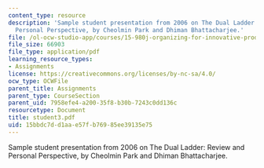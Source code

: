 ```yaml
---
content_type: resource
description: 'Sample student presentation from 2006 on The Dual Ladder: Review and
  Personal Perspective, by Cheolmin Park and Dhiman Bhattacharjee.'
file: /ol-ocw-studio-app/courses/15-980j-organizing-for-innovative-product-development-spring-2007/15bbdc7dd1aae57fb76985ee39135e75_student3.pdf
file_size: 66903
file_type: application/pdf
learning_resource_types:
- Assignments
license: https://creativecommons.org/licenses/by-nc-sa/4.0/
ocw_type: OCWFile
parent_title: Assignments
parent_type: CourseSection
parent_uid: 7958efe4-a200-35f8-b30b-7243c0dd136c
resourcetype: Document
title: student3.pdf
uid: 15bbdc7d-d1aa-e57f-b769-85ee39135e75
---
```

Sample student presentation from 2006 on The Dual Ladder: Review and Personal Perspective, by Cheolmin Park and Dhiman Bhattacharjee.